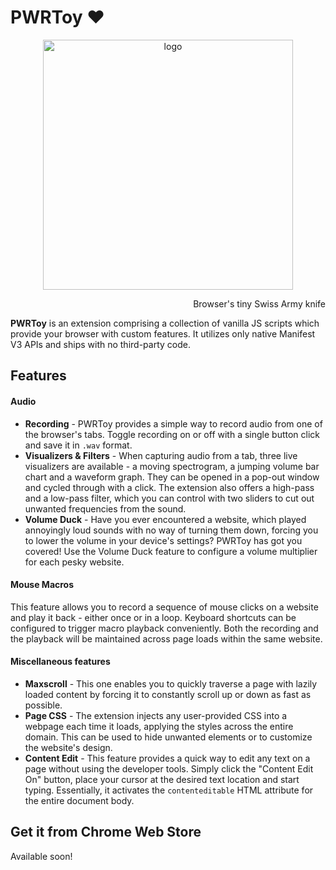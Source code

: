 # PWRToy :heart:
<p align="center">
<img alt="logo" src="https://github.com/fimusial/chrome-pwr/blob/4c9bfe7e901e3f22889c5a308b29585e38c5ac87/images/logo-no-bg.png?raw=true" width="400">
</p>
<p align="right">
Browser's tiny Swiss Army knife
</p>

**PWRToy** is an extension comprising a collection of vanilla JS scripts which provide your browser with custom features. It utilizes only native Manifest V3 APIs and ships with no third-party code.

## Features
#### Audio
- **Recording** - PWRToy provides a simple way to record audio from one of the browser's tabs. Toggle recording on or off with a single button click and save it in `.wav` format.
- **Visualizers & Filters** - When capturing audio from a tab, three live visualizers are available - a moving spectrogram, a jumping volume bar chart and a waveform graph. They can be opened in a pop-out window and cycled through with a click. The extension also offers a high-pass and a low-pass filter, which you can control with two sliders to cut out unwanted frequencies from the sound.
- **Volume Duck** - Have you ever encountered a website, which played annoyingly loud sounds with no way of turning them down, forcing you to lower the volume in your device's settings? PWRToy has got you covered! Use the Volume Duck feature to configure a volume multiplier for each pesky website.

#### Mouse Macros
This feature allows you to record a sequence of mouse clicks on a website and play it back - either once or in a loop. Keyboard shortcuts can be configured to trigger macro playback conveniently. Both the recording and the playback will be maintained across page loads within the same website.

#### Miscellaneous features
- **Maxscroll** - This one enables you to quickly traverse a page with lazily loaded content by forcing it to constantly scroll up or down as fast as possible.
- **Page CSS** - The extension injects any user-provided CSS into a webpage each time it loads, applying the styles across the entire domain. This can be used to hide unwanted elements or to customize the website's design.
- **Content Edit** - This feature provides a quick way to edit any text on a page without using the developer tools. Simply click the "Content Edit On" button, place your cursor at the desired text location and start typing. Essentially, it activates the `contenteditable` HTML attribute for the entire document body.

## Get it from Chrome Web Store
Available soon!
